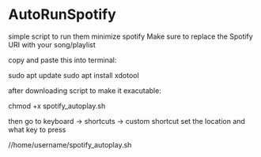 # AutoRunSpotify
simple script to run them minimize spotify
Make sure to replace the Spotify URI with your song/playlist

copy and paste this into terminal:

sudo apt update
sudo apt install xdotool

after downloading script to make it exacutable:

chmod +x spotify_autoplay.sh

then go to keyboard -> shortcuts -> custom shortcut
set the location and what key to press

//home/username/spotify_autoplay.sh
